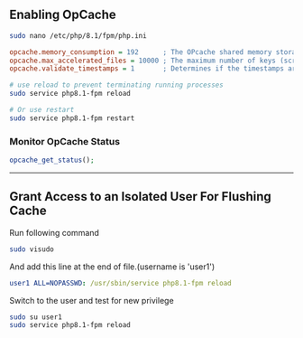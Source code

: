 
## Enabling OpCache

```bash
sudo nano /etc/php/8.1/fpm/php.ini
```

```ini
opcache.memory_consumption = 192      ; The OPcache shared memory storage size.
opcache.max_accelerated_files = 10000 ; The maximum number of keys (scripts) in the OPcache hash table.
opcache.validate_timestamps = 1       ; Determines if the timestamps are checked for changes. (set 0 for production)
```

```bash
# use reload to prevent terminating running processes
sudo service php8.1-fpm reload

# Or use restart
sudo service php8.1-fpm restart
```

### Monitor OpCache Status
```php
opcache_get_status();
```

-------

## Grant Access to an Isolated User For Flushing Cache
Run following command
```bash
sudo visudo
```
And add this line at the end of file.(username is 'user1')
```yaml
user1 ALL=NOPASSWD: /usr/sbin/service php8.1-fpm reload
```

Switch to the user and test for new privilege
```bash
sudo su user1
sudo service php8.1-fpm reload
```
